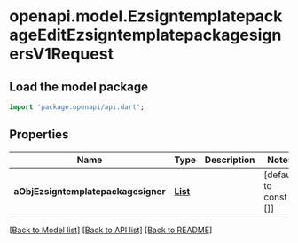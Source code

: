 # openapi.model.EzsigntemplatepackageEditEzsigntemplatepackagesignersV1Request

## Load the model package
```dart
import 'package:openapi/api.dart';
```

## Properties
Name | Type | Description | Notes
------------ | ------------- | ------------- | -------------
**aObjEzsigntemplatepackagesigner** | [**List<EzsigntemplatepackagesignerRequestCompound>**](EzsigntemplatepackagesignerRequestCompound.md) |  | [default to const []]

[[Back to Model list]](../README.md#documentation-for-models) [[Back to API list]](../README.md#documentation-for-api-endpoints) [[Back to README]](../README.md)


